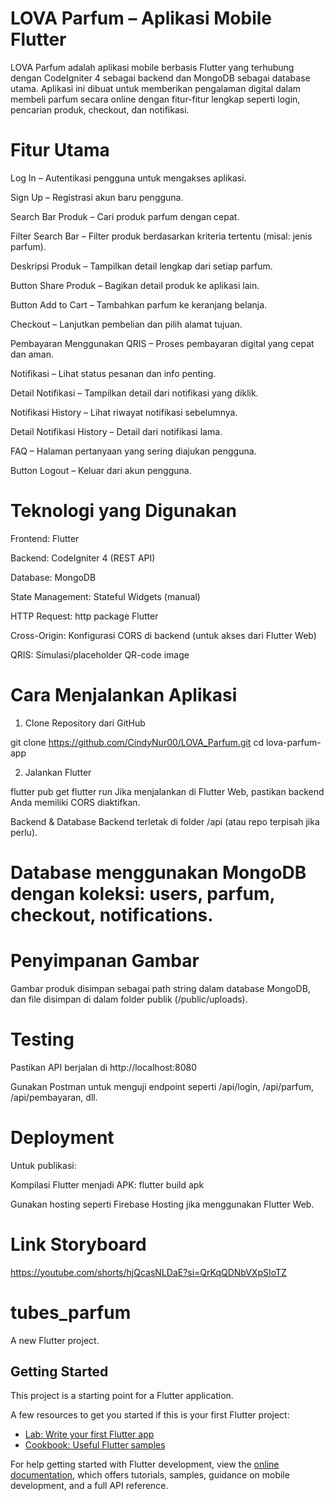 # LOVA Parfum – Aplikasi Mobile Flutter
LOVA Parfum adalah aplikasi mobile berbasis Flutter yang terhubung dengan CodeIgniter 4 sebagai backend dan MongoDB sebagai database utama. Aplikasi ini dibuat untuk memberikan pengalaman digital dalam membeli parfum secara online dengan fitur-fitur lengkap seperti login, pencarian produk, checkout, dan notifikasi.

# Fitur Utama
Log In – Autentikasi pengguna untuk mengakses aplikasi.

Sign Up – Registrasi akun baru pengguna.

Search Bar Produk – Cari produk parfum dengan cepat.

Filter Search Bar – Filter produk berdasarkan kriteria tertentu (misal: jenis parfum).

Deskripsi Produk – Tampilkan detail lengkap dari setiap parfum.

Button Share Produk – Bagikan detail produk ke aplikasi lain.

Button Add to Cart – Tambahkan parfum ke keranjang belanja.

Checkout – Lanjutkan pembelian dan pilih alamat tujuan.

Pembayaran Menggunakan QRIS – Proses pembayaran digital yang cepat dan aman.

Notifikasi – Lihat status pesanan dan info penting.

Detail Notifikasi – Tampilkan detail dari notifikasi yang diklik.

Notifikasi History – Lihat riwayat notifikasi sebelumnya.

Detail Notifikasi History – Detail dari notifikasi lama.

FAQ – Halaman pertanyaan yang sering diajukan pengguna.

Button Logout – Keluar dari akun pengguna.

# Teknologi yang Digunakan
Frontend: Flutter

Backend: CodeIgniter 4 (REST API)

Database: MongoDB

State Management: Stateful Widgets (manual)

HTTP Request: http package Flutter

Cross-Origin: Konfigurasi CORS di backend (untuk akses dari Flutter Web)

QRIS: Simulasi/placeholder QR-code image

# Cara Menjalankan Aplikasi
1. Clone Repository dari GitHub

git clone https://github.com/CindyNur00/LOVA_Parfum.git
cd lova-parfum-app

2. Jalankan Flutter

flutter pub get
flutter run
Jika menjalankan di Flutter Web, pastikan backend Anda memiliki CORS diaktifkan.

Backend & Database
Backend terletak di folder /api (atau repo terpisah jika perlu).

# Database menggunakan MongoDB dengan koleksi: users, parfum, checkout, notifications.

# Penyimpanan Gambar
Gambar produk disimpan sebagai path string dalam database MongoDB, dan file disimpan di dalam folder publik (/public/uploads).

# Testing
Pastikan API berjalan di http://localhost:8080

Gunakan Postman untuk menguji endpoint seperti /api/login, /api/parfum, /api/pembayaran, dll.

# Deployment

Untuk publikasi:

Kompilasi Flutter menjadi APK: flutter build apk

Gunakan hosting seperti Firebase Hosting jika menggunakan Flutter Web.

# Link Storyboard

https://youtube.com/shorts/hjQcasNLDaE?si=QrKqQDNbVXpSIoTZ

# tubes_parfum

A new Flutter project.

## Getting Started

This project is a starting point for a Flutter application.

A few resources to get you started if this is your first Flutter project:

- [Lab: Write your first Flutter app](https://docs.flutter.dev/get-started/codelab)
- [Cookbook: Useful Flutter samples](https://docs.flutter.dev/cookbook)

For help getting started with Flutter development, view the
[online documentation](https://docs.flutter.dev/), which offers tutorials,
samples, guidance on mobile development, and a full API reference.
